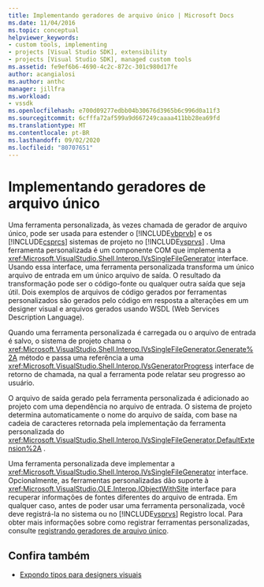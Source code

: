 ```yaml
---
title: Implementando geradores de arquivo único | Microsoft Docs
ms.date: 11/04/2016
ms.topic: conceptual
helpviewer_keywords:
- custom tools, implementing
- projects [Visual Studio SDK], extensibility
- projects [Visual Studio SDK], managed custom tools
ms.assetid: fe9ef6b6-4690-4c2c-872c-301c980d17fe
author: acangialosi
ms.author: anthc
manager: jillfra
ms.workload:
- vssdk
ms.openlocfilehash: e700d09277edbb04b30676d3965b6c996d0a11f3
ms.sourcegitcommit: 6cfffa72af599a9d667249caaaa411bb28ea69fd
ms.translationtype: MT
ms.contentlocale: pt-BR
ms.lasthandoff: 09/02/2020
ms.locfileid: "80707651"
---
```

# <a name="implementing-single-file-generators"></a>Implementando geradores de arquivo único
Uma ferramenta personalizada, às vezes chamada de gerador de arquivo único, pode ser usada para estender o [!INCLUDE[vbprvb](../../code-quality/includes/vbprvb_md.md)] e os [!INCLUDE[csprcs](../../data-tools/includes/csprcs_md.md)] sistemas de projeto no [!INCLUDE[vsprvs](../../code-quality/includes/vsprvs_md.md)] . Uma ferramenta personalizada é um componente COM que implementa a <xref:Microsoft.VisualStudio.Shell.Interop.IVsSingleFileGenerator> interface. Usando essa interface, uma ferramenta personalizada transforma um único arquivo de entrada em um único arquivo de saída. O resultado da transformação pode ser o código-fonte ou qualquer outra saída que seja útil. Dois exemplos de arquivos de código gerados por ferramentas personalizados são gerados pelo código em resposta a alterações em um designer visual e arquivos gerados usando WSDL (Web Services Description Language).

 Quando uma ferramenta personalizada é carregada ou o arquivo de entrada é salvo, o sistema de projeto chama o <xref:Microsoft.VisualStudio.Shell.Interop.IVsSingleFileGenerator.Generate%2A> método e passa uma referência a uma <xref:Microsoft.VisualStudio.Shell.Interop.IVsGeneratorProgress> interface de retorno de chamada, na qual a ferramenta pode relatar seu progresso ao usuário.

 O arquivo de saída gerado pela ferramenta personalizada é adicionado ao projeto com uma dependência no arquivo de entrada. O sistema de projeto determina automaticamente o nome do arquivo de saída, com base na cadeia de caracteres retornada pela implementação da ferramenta personalizada do <xref:Microsoft.VisualStudio.Shell.Interop.IVsSingleFileGenerator.DefaultExtension%2A> .

 Uma ferramenta personalizada deve implementar a <xref:Microsoft.VisualStudio.Shell.Interop.IVsSingleFileGenerator> interface. Opcionalmente, as ferramentas personalizadas dão suporte à <xref:Microsoft.VisualStudio.OLE.Interop.IObjectWithSite> interface para recuperar informações de fontes diferentes do arquivo de entrada. Em qualquer caso, antes de poder usar uma ferramenta personalizada, você deve registrá-la no sistema ou no [!INCLUDE[vsprvs](../../code-quality/includes/vsprvs_md.md)] Registro local. Para obter mais informações sobre como registrar ferramentas personalizadas, consulte [registrando geradores de arquivo único](../../extensibility/internals/registering-single-file-generators.md).

## <a name="see-also"></a>Confira também
- [Expondo tipos para designers visuais](../../extensibility/internals/exposing-types-to-visual-designers.md)
